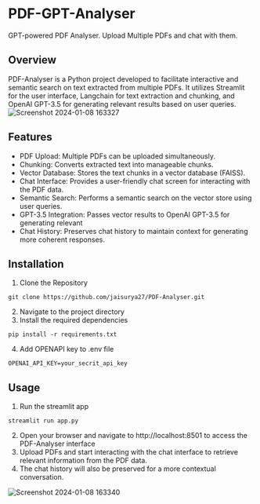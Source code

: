 # PDF-GPT-Analyser
GPT-powered PDF Analyser. Upload Multiple PDFs and chat with them. 

## Overview
PDF-Analyser is a Python project developed to facilitate interactive and semantic search on text extracted from multiple PDFs. It utilizes Streamlit for the user interface, Langchain for text extraction and chunking, and OpenAI GPT-3.5 for generating relevant results based on user queries.
![Screenshot 2024-01-08 163327](https://github.com/jaisurya27/PDF-Analyser/assets/64311010/087a8e62-2475-4462-9e34-c9e7ba9b438e)

## Features
- PDF Upload: Multiple PDFs can be uploaded simultaneously.
- Chunking: Converts extracted text into manageable chunks.
- Vector Database: Stores the text chunks in a vector database (FAISS).
- Chat Interface: Provides a user-friendly chat screen for interacting with the PDF data.
- Semantic Search: Performs a semantic search on the vector store using user queries.
- GPT-3.5 Integration: Passes vector results to OpenAI GPT-3.5 for generating relevant 
- Chat History: Preserves chat history to maintain context for generating more coherent responses.

## Installation
1. Clone the Repository
```
git clone https://github.com/jaisurya27/PDF-Analyser.git
```
2. Navigate to the project directory
3. Install the required dependencies
```
pip install -r requirements.txt
```
4. Add OPENAPI key to .env file
```
OPENAI_API_KEY=your_secrit_api_key
```

## Usage
1. Run the streamlit app
```
streamlit run app.py
```
2. Open your browser and navigate to http://localhost:8501 to access the PDF-Analyser interface
3. Upload PDFs and start interacting with the chat interface to retrieve relevant information from the PDF data. 
4. The chat history will also be preserved for a more contextual conversation.

![Screenshot 2024-01-08 163340](https://github.com/jaisurya27/PDF-Analyser/assets/64311010/33865f95-f7b5-47dd-afe3-9adbef4a7c26)
